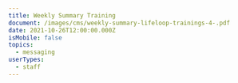 ```yaml
---
title: Weekly Summary Training
document: /images/cms/weekly-summary-lifeloop-trainings-4-.pdf
date: 2021-10-26T12:00:00.000Z
isMobile: false
topics:
  - messaging
userTypes:
  - staff
---
```

